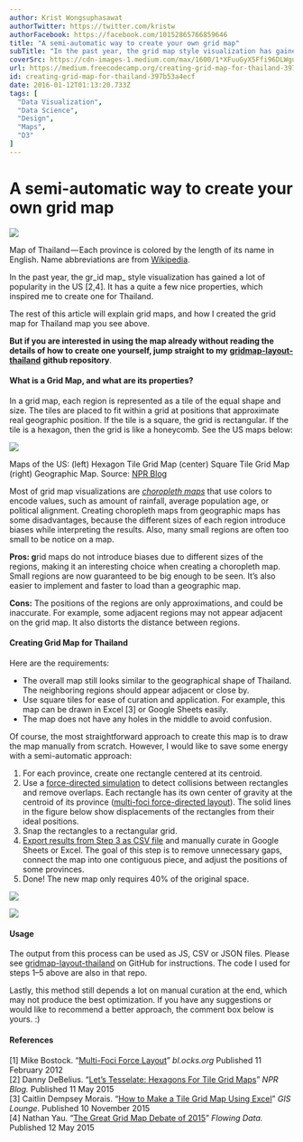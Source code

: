 ```yaml
---
author: Krist Wongsuphasawat
authorTwitter: https://twitter.com/kristw
authorFacebook: https://facebook.com/10152865766859646
title: "A semi-automatic way to create your own grid map"
subTitle: "In the past year, the grid map style visualization has gained a lot of popularity in the US [2,4]. It has a quite a few nice properties, ..."
coverSrc: https://cdn-images-1.medium.com/max/1600/1*XFuuGyX5Ffi96DLWgupCtA.png
url: https://medium.freecodecamp.org/creating-grid-map-for-thailand-397b53a4ecf
id: creating-grid-map-for-thailand-397b53a4ecf
date: 2016-01-12T01:13:20.733Z
tags: [
  "Data Visualization",
  "Data Science",
  "Design",
  "Maps",
  "D3"
]
---
```

# A semi-automatic way to create your own grid map



![](https://cdn-images-1.medium.com/max/1600/1*XFuuGyX5Ffi96DLWgupCtA.png)

Map of Thailand — Each province is colored by the length of its name in English. Name abbreviations are from [Wikipedia](https://th.wikipedia.org/wiki/รายชื่ออักษรย่อของจังหวัดในประเทศไทย).



In the past year, the gr_id map_ style visualization has gained a lot of popularity in the US [2,4]. It has a quite a few nice properties, which inspired me to create one for Thailand.

The rest of this article will explain grid maps, and how I created the grid map for Thailand map you see above.

**But if you are interested in using the map already without reading the details of how to create one yourself, jump straight to my** [**gridmap-layout-thailand**](https://github.com/kristw/gridmap-layout-thailand) **github repository**.

#### What is a Grid Map, and what are its properties?

In a grid map, each region is represented as a tile of the equal shape and size. The tiles are placed to fit within a grid at positions that approximate real geographic position. If the tile is a square, the grid is rectangular. If the tile is a hexagon, then the grid is like a honeycomb. See the US maps below:



![](https://cdn-images-1.medium.com/max/1600/1*ge3DyNssY0xnjHtgn0-Urg.png)

Maps of the US: (left) Hexagon Tile Grid Map (center) Square Tile Grid Map (right) Geographic Map. Source: [NPR Blog](http://blog.apps.npr.org/2015/05/11/hex-tile-maps.html)



Most of grid map visualizations are [_choropleth maps_](https://en.wikipedia.org/wiki/Choropleth_map) that use colors to encode values, such as amount of rainfall, average population age, or political alignment. Creating choropleth maps from geographic maps has some disadvantages, because the different sizes of each region introduce biases while interpreting the results. Also, many small regions are often too small to be notice on a map.

**Pros: g**rid maps do not introduce biases due to different sizes of the regions, making it an interesting choice when creating a choropleth map. Small regions are now guaranteed to be big enough to be seen. It’s also easier to implement and faster to load than a geographic map.

**Cons:** The positions of the regions are only approximations, and could be inaccurate. For example, some adjacent regions may not appear adjacent on the grid map. It also distorts the distance between regions.

#### Creating Grid Map for Thailand

Here are the requirements:

*   The overall map still looks similar to the geographical shape of Thailand. The neighboring regions should appear adjacent or close by.
*   Use square tiles for ease of curation and application. For example, this map can be drawn in Excel [3] or Google Sheets easily.
*   The map does not have any holes in the middle to avoid confusion.

Of course, the most straightforward approach to create this map is to draw the map manually from scratch. However, I would like to save some energy with a semi-automatic approach:

1.  For each province, create one rectangle centered at its centroid.
2.  Use a [force-directed simulation](https://github.com/mbostock/d3/wiki/Force-Layout) to detect collisions between rectangles and remove overlaps. Each rectangle has its own center of gravity at the centroid of its province ([multi-foci force-directed layout](http://bl.ocks.org/mbostock/1804919)). The solid lines in the figure below show displacements of the rectangles from their ideal positions.
3.  Snap the rectangles to a rectangular grid.
4.  [Export results from Step 3 as CSV file](https://gist.github.com/kristw/31be36fa0df6a85c1cbd) and manually curate in Google Sheets or Excel. The goal of this step is to remove unnecessary gaps, connect the map into one contiguous piece, and adjust the positions of some provinces.
5.  Done! The new map only requires 40% of the original space.



![](https://cdn-images-1.medium.com/max/1600/1*BRBbGurtiCLcUhM1P5kJYQ.png)





![](https://cdn-images-1.medium.com/max/1600/1*2D2Pm7z5jxVxTepAe1JAkA.png)



#### Usage

The output from this process can be used as JS, CSV or JSON files. Please see [gridmap-layout-thailand](https://github.com/kristw/gridmap-layout-thailand) on GitHub for instructions. The code I used for steps 1–5 above are also in that repo.

Lastly, this method still depends a lot on manual curation at the end, which may not produce the best optimization. If you have any suggestions or would like to recommend a better approach, the comment box below is yours. :)

#### References

[1] Mike Bostock. “[Multi-Foci Force Layout](http://bl.ocks.org/mbostock/1804919)” _bl.ocks.org_ Published 11 February 2012  
[2] Danny DeBelius. “[Let’s Tesselate: Hexagons For Tile Grid Maps](http://blog.apps.npr.org/2015/05/11/hex-tile-maps.html)” _NPR Blog._ Published 11 May 2015  
[3] Caitlin Dempsey Morais. “[How to Make a Tile Grid Map Using Excel](http://www.gislounge.com/how-to-make-a-tile-grid-map-using-excel/)” _GIS Lounge_. Published 10 November 2015  
[4] Nathan Yau. “[The Great Grid Map Debate of 2015](https://flowingdata.com/2015/05/12/the-great-grid-map-debate-of-2015/)” _Flowing Data._ Published 12 May 2015








